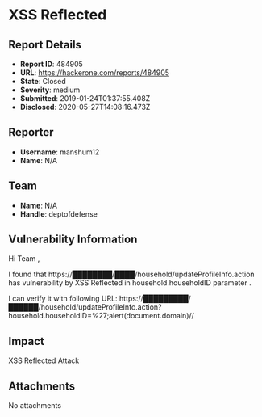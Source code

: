 # XSS Reflected 

## Report Details
- **Report ID**: 484905
- **URL**: https://hackerone.com/reports/484905
- **State**: Closed
- **Severity**: medium
- **Submitted**: 2019-01-24T01:37:55.408Z
- **Disclosed**: 2020-05-27T14:08:16.473Z

## Reporter
- **Username**: manshum12
- **Name**: N/A

## Team
- **Name**: N/A
- **Handle**: deptofdefense

## Vulnerability Information
Hi Team ,

I found that https://████████/████/household/updateProfileInfo.action has vulnerability by XSS Reflected in household.householdID parameter .

I can verify it with following URL: https://█████████/██████/household/updateProfileInfo.action?household.householdID=%27;alert(document.domain)//

## Impact

XSS Reflected Attack

## Attachments
No attachments
